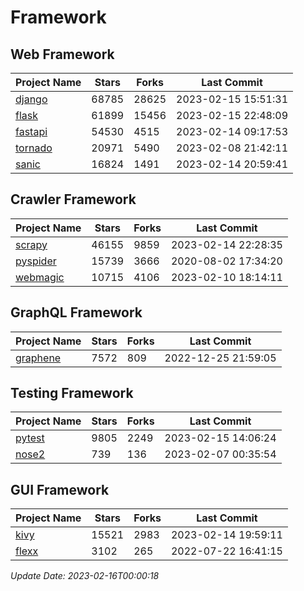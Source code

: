 # Framework

## Web Framework
| Project Name | Stars | Forks | Last Commit |
| ------------ | ----- | ----- | ----------- |
| [django](https://github.com/django/django) | 68785 | 28625 | 2023-02-15 15:51:31 |
| [flask](https://github.com/pallets/flask) | 61899 | 15456 | 2023-02-15 22:48:09 |
| [fastapi](https://github.com/tiangolo/fastapi) | 54530 | 4515 | 2023-02-14 09:17:53 |
| [tornado](https://github.com/tornadoweb/tornado) | 20971 | 5490 | 2023-02-08 21:42:11 |
| [sanic](https://github.com/sanic-org/sanic) | 16824 | 1491 | 2023-02-14 20:59:41 |

## Crawler Framework
| Project Name | Stars | Forks | Last Commit |
| ------------ | ----- | ----- | ----------- |
| [scrapy](https://github.com/scrapy/scrapy) | 46155 | 9859 | 2023-02-14 22:28:35 |
| [pyspider](https://github.com/binux/pyspider) | 15739 | 3666 | 2020-08-02 17:34:20 |
| [webmagic](https://github.com/code4craft/webmagic) | 10715 | 4106 | 2023-02-10 18:14:11 |

## GraphQL Framework
| Project Name | Stars | Forks | Last Commit |
| ------------ | ----- | ----- | ----------- |
| [graphene](https://github.com/graphql-python/graphene) | 7572 | 809 | 2022-12-25 21:59:05 |

## Testing Framework
| Project Name | Stars | Forks | Last Commit |
| ------------ | ----- | ----- | ----------- |
| [pytest](https://github.com/pytest-dev/pytest) | 9805 | 2249 | 2023-02-15 14:06:24 |
| [nose2](https://github.com/nose-devs/nose2) | 739 | 136 | 2023-02-07 00:35:54 |

## GUI Framework
| Project Name | Stars | Forks | Last Commit |
| ------------ | ----- | ----- | ----------- |
| [kivy](https://github.com/kivy/kivy) | 15521 | 2983 | 2023-02-14 19:59:11 |
| [flexx](https://github.com/flexxui/flexx) | 3102 | 265 | 2022-07-22 16:41:15 |

*Update Date: 2023-02-16T00:00:18*